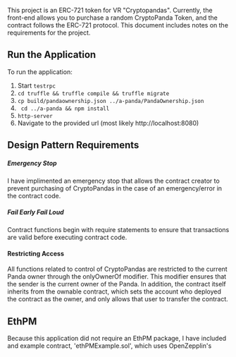 
This project is an ERC-721 token for VR "Cryptopandas". Currently, the front-end allows you to purchase a random CryptoPanda Token, and the contract follows the ERC-721 protocol. This document includes notes on the requirements for the project.

## Run the Application
To run the application:

1. Start ```testrpc```
2. ```cd truffle && truffle compile && truffle migrate```
3. ```cp build/pandaownership.json ../a-panda/PandaOwnership.json```
4. ``` cd ../a-panda && npm install```
5. ```http-server```
6. Navigate to the provided url (most likely http://localhost:8080)


## Design Pattern Requirements

##### Emergency Stop
I have implimented an emergency stop that allows the contract creator to prevent purchasing of CryptoPandas in the case of an emergency/error in the contract code.

##### Fail Early Fail Loud
Contract functions begin with require statements to ensure that transactions are valid before executing contract code. 

#### Restricting Access
All functions related to control of CryptoPandas are restricted to the current Panda owner through the onlyOwnerOf modifier. This modifier ensures that the sender is the current owner of the Panda. In addition, the contract itself inherits from the ownable contract, which sets the account who deployed the contract as the owner, and only allows that user to transfer the contract.

## EthPM
Because this application did not require an EthPM package, I have included and example contract, 'ethPMExample.sol', which uses OpenZepplin's 
